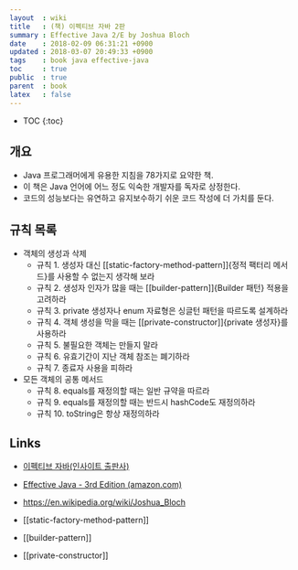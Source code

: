 ```yaml
---
layout  : wiki
title   : (책) 이펙티브 자바 2판
summary : Effective Java 2/E by Joshua Bloch
date    : 2018-02-09 06:31:21 +0900
updated : 2018-03-07 20:49:33 +0900
tags    : book java effective-java
toc     : true
public  : true
parent  : book
latex   : false
---
```

* TOC
{:toc}

## 개요

* Java 프로그래머에게 유용한 지침을 78가지로 요약한 책.
* 이 책은 Java 언어에 어느 정도 익숙한 개발자를 독자로 상정한다.
* 코드의 성능보다는 유연하고 유지보수하기 쉬운 코드 작성에 더 가치를 둔다.

## 규칙 목록

* 객체의 생성과 삭제
    * 규칙 1. 생성자 대신 [[static-factory-method-pattern]]{정적 팩터리 메서드}를 사용할 수 없는지 생각해 보라
    * 규칙 2. 생성자 인자가 많을 때는 [[builder-pattern]]{Builder 패턴} 적용을 고려하라
    * 규칙 3. private 생성자나 enum 자료형은 싱글턴 패턴을 따르도록 설계하라
    * 규칙 4. 객체 생성을 막을 때는 [[private-constructor]]{private 생성자}를 사용하라
    * 규칙 5. 불필요한 객체는 만들지 말라
    * 규칙 6. 유효기간이 지난 객체 참조는 폐기하라
    * 규칙 7. 종료자 사용을 피하라
* 모든 객체의 공통 메서드
    * 규칙 8. equals를 재정의할 때는 일반 규약을 따르라
    * 규칙 9. equals를 재정의할 때는 반드시 hashCode도 재정의하라
    * 규칙 10. toString은 항상 재정의하라

## Links

* [이펙티브 자바(인사이트 출판사)](http://www.insightbook.co.kr/book/programming-insight/%EC%9D%B4%ED%8E%99%ED%8B%B0%EB%B8%8C-%EC%9E%90%EB%B0%94effective-java-2e)
* [Effective Java - 3rd Edition (amazon.com)](https://www.amazon.com/Effective-Java-3rd-Joshua-Bloch/dp/0134685997)
* <https://en.wikipedia.org/wiki/Joshua_Bloch>

* [[static-factory-method-pattern]]
* [[builder-pattern]]
* [[private-constructor]]
